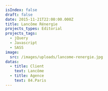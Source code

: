 ```yaml
---
isIndex: false
draft: false
date: 2015-11-21T22:00:00.000Z
title: Lancôme Rénergie
projects_types: Editorial
projects_tags:
  - jQuery
  - Javascript
  - SASS
image:
  src: /images/uploads/lancome-renergie.jpg
datas:
  - title: Client
    text: Lancôme
  - title: Agence
    text: 84.Paris
---
```

